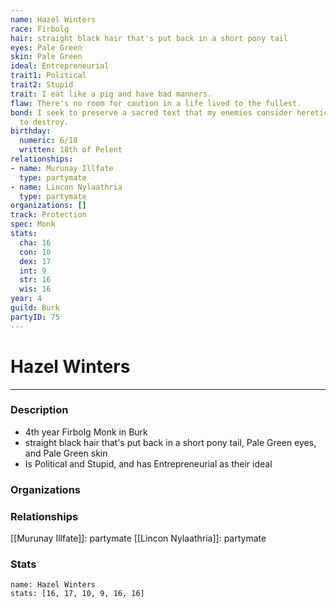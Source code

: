 ```yaml
---
name: Hazel Winters
race: Firbolg
hair: straight black hair that's put back in a short pony tail
eyes: Pale Green
skin: Pale Green
ideal: Entrepreneurial
trait1: Political
trait2: Stupid
trait: I eat like a pig and have bad manners.
flaw: There's no room for caution in a life lived to the fullest.
bond: I seek to preserve a sacred text that my enemies consider heretical and seek
  to destroy.
birthday:
  numeric: 6/18
  written: 18th of Pelent
relationships:
- name: Murunay Illfate
  type: partymate
- name: Lincon Nylaathria
  type: partymate
organizations: []
track: Protection
spec: Monk
stats:
  cha: 16
  con: 10
  dex: 17
  int: 9
  str: 16
  wis: 16
year: 4
guild: Burk
partyID: 75
---
```

# Hazel Winters
---
### Description
- 4th year Firbolg Monk in Burk
- straight black hair that's put back in a short pony tail, Pale Green eyes, and Pale Green skin
- Is Political and Stupid, and has Entrepreneurial as their ideal

### Organizations
### Relationships
[[Murunay Illfate]]: partymate
[[Lincon Nylaathria]]: partymate
### Stats
```statblock
name: Hazel Winters
stats: [16, 17, 10, 9, 16, 16]
```
